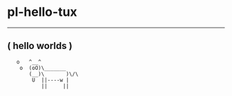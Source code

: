 # pl-hello-tux
 ______________
( hello worlds )
 --------------
       o   ^__^
        o  (oO)\_______
           (__)\       )\/\
            U  ||----w |
               ||     ||
